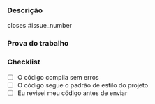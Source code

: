 ### Descrição
closes #issue_number

### Prova do trabalho

### Checklist

- [ ] O código compila sem erros
- [ ] O código segue o padrão de estilo do projeto
- [ ] Eu revisei meu código antes de enviar
